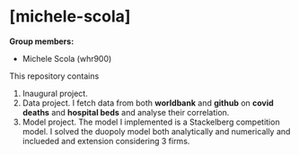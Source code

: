 # \[michele-scola\]

**Group members:**
- Michele Scola (whr900)

This repository contains  
1. Inaugural project. 
2. Data project. I fetch data from both **worldbank** and **github** on **covid deaths** and **hospital beds** and analyse their correlation.
3. Model project. The model I implemented is a Stackelberg competition model. I solved the duopoly model both analytically and numerically and inclueded and extension considering 3 firms.
